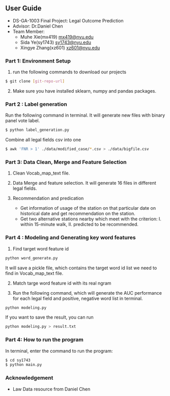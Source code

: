 ## User Guide
- DS-GA-1003  Final Project: Legal Outcome Prediction
- Advisor: Dr.Daniel Chen
- Team Member:
  - Muhe Xie(mx419) mx419@nyu.edu
  - Sida Ye(sy1743) sy1743@nyu.edu
  - Xingye Zhang(xz601) xz601@nyu.edu

### Part 1: Environment Setup
1. run the following commands to download our projects
``` sh
$ git clone [git-repo-url]
```
2. Make sure you have installed sklearn, numpy and pandas packages.

### Part 2 : Label generation

Run the following command in terminal. It will generate new files with binary panel vote label.
``` sh
$ python label_generation.py
```
Combine all legal fields csv into one
``` sh
$ awk 'FNR > 1' ./data/modified_case/*.csv > ./data/bigfile.csv
```

### Part 3: Data Clean, Merge and Feature Selection

1. Clean Vocab_map_text file.
2. Data Merge and feature selection. It will generate 16 files in different legal fields. 

3. Recommendation and predication
    * Get information of usage of the station on that particular date on historical date and get recommendation on the station.
    * Get two alternative stations nearby which meet with the criterion: I. within 15-minute walk, II. predicted to be recommended.

### Part 4 : Modeling and Generating key word features

1. Find target word feature id
``` sh
python word_generate.py
```
It will save a pickle file, which contains the target word id list we need to find in Vocab_map_text file.

2. Match targe word feature id with its real ngram

3. Run the following command, which will generate the AUC performance for each legal field and positive, negative word list in terminal.
``` sh
python modeling.py
```
If you want to save the result, you can run
``` sh
python modeling.py > result.txt
```


### Part 4: How to run the program

In terminal, enter the command to run the program:

``` sh
$ cd sy1743
$ python main.py
```




### Acknowledgement
- Law Data resource from Daniel Chen
